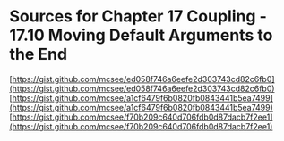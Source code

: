 # Sources for Chapter 17 Coupling - 17.10 Moving Default Arguments to the End

[https://gist.github.com/mcsee/ed058f746a6eefe2d303743cd82c6fb0](https://gist.github.com/mcsee/ed058f746a6eefe2d303743cd82c6fb0)
[https://gist.github.com/mcsee/a1cf6479f6b0820fb0843441b5ea7499](https://gist.github.com/mcsee/a1cf6479f6b0820fb0843441b5ea7499)
[https://gist.github.com/mcsee/f70b209c640d706fdb0d87dacb7f2ee1](https://gist.github.com/mcsee/f70b209c640d706fdb0d87dacb7f2ee1)